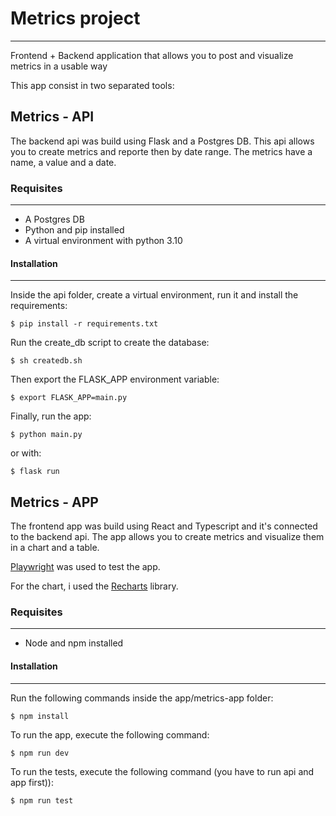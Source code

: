 # Metrics project
***
Frontend + Backend application that allows you to post and visualize metrics in a usable way

This app consist in two separated tools:

## Metrics - API
The backend api was build using Flask and a Postgres DB. 
This api allows you to create metrics and reporte then by date range.
The metrics have a name, a value and a date.

### Requisites
***
* A Postgres DB
* Python and pip installed
* A virtual environment with python 3.10


#### Installation
***

Inside the api folder, create a virtual environment, run it and install the requirements:
  
  ```
  $ pip install -r requirements.txt
  ```

Run the create_db script to create the database:

  ```
  $ sh createdb.sh
  ```

  Then export the FLASK_APP environment variable:

  ```
  $ export FLASK_APP=main.py
  ```

Finally, run the app:

  ```
  $ python main.py
  ```
  or with:
  ```
  $ flask run
  ```


## Metrics - APP
The frontend app was build using React and Typescript and it's connected to the backend api. The app allows you to create metrics and visualize them in a chart and a table. 

[Playwright](https://playwright.dev/) was used to test the app.

For the chart, i used the [Recharts](https://recharts.org/en-US/) library.

### Requisites
***
* Node and npm installed

#### Installation
***
Run the following commands inside the app/metrics-app folder:

  ```
  $ npm install
  ```

To run the app, execute the following command:

  ```
  $ npm run dev
  ```
To run the tests, execute the following command (you have to run api and app first)):

  ```
  $ npm run test
  ```
